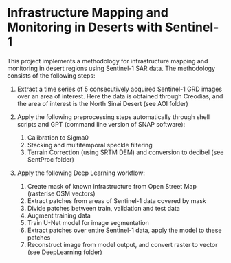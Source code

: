 # Infrastructure Mapping and Monitoring in Deserts with Sentinel-1
This project implements a methodology for infrastructure mapping and monitoring in desert regions using Sentinel-1 SAR data. The methodology consists of the following steps:

1) Extract a time series of 5 consecutively acquired Sentinel-1 GRD images over an area of interest. Here the data is obtained through Creodias, and the area of interest is the North Sinai Desert 
(see AOI folder)

2) Apply the following preprocessing steps automatically through shell scripts and GPT (command line version of SNAP software):
   1) Calibration to Sigma0
   2) Stacking and multitemporal speckle filtering
   3) Terrain Correction (using SRTM DEM) and conversion to decibel
(see SentProc folder)
   
3) Apply the following Deep Learning workflow:
   1) Create mask of known infrastructure from Open Street Map (rasterise OSM vectors)
   2) Extract patches from areas of Sentinel-1 data covered by mask
   3) Divide patches between train, validation and test data
   3) Augment training data
   4) Train U-Net model for image segmentation
   5) Extract patches over entire Sentinel-1 data, apply the model to these patches
   6) Reconstruct image from model output, and convert raster to vector
(see DeepLearning folder)
